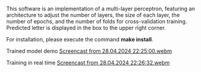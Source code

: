 This software is an implementation of a multi-layer perceptron, featuring an architecture to adjust the number of layers, the size of each layer, the number of epochs, and the number of folds for cross-validation training. Predicted letter is displayed in the box to the upper right corner.

For installation, please execute the command **make install**.

Trained model demo
[Screencast from 28.04.2024 22:25:00.webm](https://github.com/RamazanovMG/multilayer_perceptron/assets/48622603/a8a424f3-d4a3-4c42-9c14-25f6790a7e0c)

Training in real time
[Screencast from 28.04.2024 22:26:32.webm](https://github.com/RamazanovMG/multilayer_perceptron/assets/48622603/c27c7eca-dae7-44c1-aad4-82945892d0d3)

